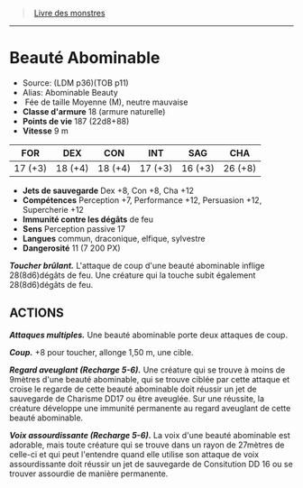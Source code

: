 ﻿> [Livre des monstres](tome_of_beasts.md)

---

# Beauté Abominable

- Source: (LDM p36)(TOB p11)
- Alias: Abominable Beauty
-  Fée de taille Moyenne (M), neutre mauvaise
- **Classe d'armure** 18 (armure naturelle)
- **Points de vie** 187 (22d8+88)
- **Vitesse** 9 m

|FOR|DEX|CON|INT|SAG|CHA|
|---|---|---|---|---|---|
|17 (+3)|18 (+4)|18 (+4)|17 (+3)|16 (+3)|26 (+8)|

- **Jets de sauvegarde** Dex +8, Con +8, Cha +12
- **Compétences** Perception +7, Performance +12, Persuasion +12, Supercherie +12
- **Immunité contre les dégâts** de feu
- **Sens** Perception passive 17
- **Langues** commun, draconique, elfique, sylvestre
- **Dangerosité** 11 (7 200 PX)

**_Toucher brûlant._** L'attaque de coup d'une beauté abominable inflige 28(8d6)dégâts de feu. Une créature qui la touche subit également 28(8d6)dégâts de feu.

## ACTIONS

**_Attaques multiples._** Une beauté abominable porte deux attaques de coup.

**_Coup._** +8 pour toucher, allonge 1,50 m, une cible.

**_Regard aveuglant (Recharge 5-6)._** Une créature qui se trouve à moins de 9mètres d'une beauté abominable, qui se trouve ciblée par cette attaque et croise le regarde de cette beauté abominable doit réussir un jet de sauvegarde de Charisme DD17 ou être aveuglée. Sur une réussite, la créature développe une immunité permanente au regard aveuglant de cette beauté abominable.

**_Voix assourdissante (Recharge 5-6)._** La voix d'une beauté abominable est adorable, mais toute créature qui se trouve dans un rayon de 27mètres de celle-ci et qui peut l'entendre quand elle utilise son attaque de voix assourdissante doit réussir un jet de sauvegarde de Consitution DD 16 ou se trouver assourdie de manière permanente.

